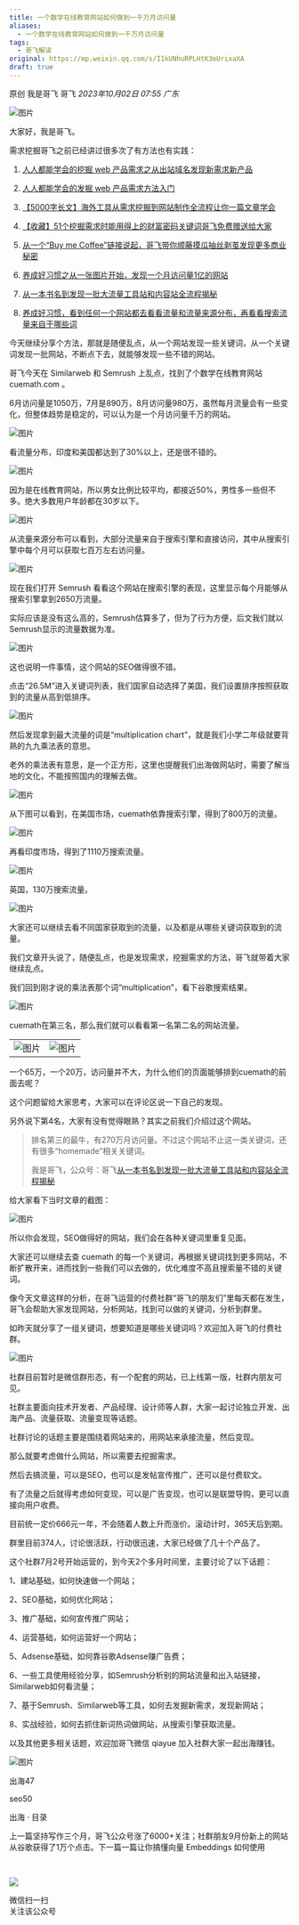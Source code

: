 ```yaml
---
title: 一个数学在线教育网站如何做到一千万月访问量
aliases:
  - 一个数学在线教育网站如何做到一千万月访问量
tags:
  - 哥飞解读
original: https://mp.weixin.qq.com/s/I1kUNhuRPLHtK3mUrixaXA
draft: true
---
```

原创 我是哥飞 哥飞 _2023年10月02日 07:55_ _广东_

![图片](https://mmbiz.qpic.cn/sz_mmbiz_png/LBrX00GQeicv9kC7ZPDowQjiaJvX166rcxHB5tje0wwicibgx5y9iapk7e7tiaVtNL3Sia776kRNfbicHZ9vics6qZvmtww/640?wx_fmt=png&tp=webp&wxfrom=5&wx_lazy=1&wx_co=1)

大家好，我是哥飞。  

需求挖掘哥飞之前已经讲过很多次了有方法也有实践：  

1. [人人都能学会的挖掘 web 产品需求之从出站域名发现新需求新产品](http://mp.weixin.qq.com/s?__biz=MjM5OTIzMzYyMA==&mid=2650079764&idx=1&sn=9587fd233f6d36350430e4e5b7f7e574&chksm=bf3f332f8848ba3927811902eb69d728b2dedf61d808bd6f3cc2536a220e8b99a96aada84796&scene=21#wechat_redirect)  
    
2. [人人都能学会的发掘 web 产品需求方法入门](http://mp.weixin.qq.com/s?__biz=MjM5OTIzMzYyMA==&mid=2650079475&idx=1&sn=6d37631726b73f988d5c98b5d0ed3f87&chksm=bf3f31c88848b8de0ad5ab17faab210bccab8b0eaa3ae782d8e67fff4099e1480d2560b419a3&scene=21#wechat_redirect)  
    
3. [【5000字长文】海外工具从需求挖掘到网站制作全流程让你一篇文章学会](http://mp.weixin.qq.com/s?__biz=MjM5OTIzMzYyMA==&mid=2650080068&idx=1&sn=fd78f26239bf2187919b613a8d7c9a4f&chksm=bf3f327f8848bb69d2ef72fff06666370f0f5ad83dccccbf584a77c864f70120e625fad5f27a&scene=21#wechat_redirect)  
    
4. [【收藏】51个挖掘需求时能用得上的财富密码关键词哥飞免费赠送给大家](http://mp.weixin.qq.com/s?__biz=MjM5OTIzMzYyMA==&mid=2650080142&idx=1&sn=dddac616e04a8fa3018c50877e962f5b&chksm=bf3f32b58848bba31822a7d69e5c88a32a58f5ffd0d2471c1e012220970bdd4ea8509cceef1f&scene=21#wechat_redirect)  
    
5. [从一个“Buy me Coffee”链接说起，哥飞带你顺藤摸瓜抽丝剥茧发现更多商业秘密](http://mp.weixin.qq.com/s?__biz=MjM5OTIzMzYyMA==&mid=2650080115&idx=1&sn=d6193012a082a9c2a34570e376dd0ce5&chksm=bf3f32488848bb5ec8194d2809c5c963e015724e0c97cad1f8eb0ba688617cac7f81ededaa36&scene=21#wechat_redirect)  
    
6. [养成好习惯之从一张图片开始，发现一个月访问量1亿的网站](http://mp.weixin.qq.com/s?__biz=MjM5OTIzMzYyMA==&mid=2650080205&idx=1&sn=3f03921b71ac15b663072be4403f504e&chksm=bf3f32f68848bbe0e1abcf4c1d30aa54a50feb6a9af6577075eadd8362a05cf6b4322e885aaa&scene=21#wechat_redirect)  
    
7. [从一本书名到发现一批大流量工具站和内容站全流程揭秘](http://mp.weixin.qq.com/s?__biz=MjM5OTIzMzYyMA==&mid=2650080307&idx=1&sn=5b611075f9fa952afecf8cbce7c99c19&chksm=bf3f35088848bc1e0f6a3f75a4dad1a3070a144c064844352f70e7e91b4e2563e13f8a753eef&scene=21#wechat_redirect)  
    
8. [养成好习惯，看到任何一个网站都去看看流量和流量来源分布，再看看搜索流量来自于哪些词](http://mp.weixin.qq.com/s?__biz=MjM5OTIzMzYyMA==&mid=2650080155&idx=1&sn=607f2fe6912cb5e8fea33e3bb801eb93&chksm=bf3f32a08848bbb67bbf6b63a4475651798d78a301b74fdae1ce454cfee4771834aa29ed846f&scene=21#wechat_redirect)
    
      
    

今天继续分享个方法，那就是随便乱点，从一个网站发现一些关键词，从一个关键词发现一批网站，不断点下去，就能够发现一些不错的网站。

哥飞今天在 Similarweb 和 Semrush 上乱点，找到了个数学在线教育网站 cuemath.com 。

6月访问量是1050万，7月是890万，8月访问量980万，虽然每月流量会有一些变化，但整体趋势是稳定的，可以认为是一个月访问量千万的网站。

![图片](https://mmbiz.qpic.cn/sz_mmbiz_png/LBrX00GQeicv9kC7ZPDowQjiaJvX166rcxap0iaiaOK3iaibiaZamNO8ekNcxWvQtoWgAx8qhR4thl3K4xibjyaMib4XJTA/640?wx_fmt=png&tp=webp&wxfrom=5&wx_lazy=1&wx_co=1)

看流量分布，印度和美国都达到了30%以上，还是很不错的。

![图片](https://mmbiz.qpic.cn/sz_mmbiz_png/LBrX00GQeicv9kC7ZPDowQjiaJvX166rcxpfC3CbBqZIdcZSRBOD3oQSScic666iaxX7V8SGDjlCAhn9NnFDyczbfg/640?wx_fmt=png&tp=webp&wxfrom=5&wx_lazy=1&wx_co=1)

因为是在线教育网站，所以男女比例比较平均，都接近50%，男性多一些但不多。绝大多数用户年龄都在30岁以下。

![图片](https://mmbiz.qpic.cn/sz_mmbiz_png/LBrX00GQeicv9kC7ZPDowQjiaJvX166rcxbxewwTFcmnKsf1B3ZWpjYy4RnCsicVIEV0fKOia6icWLzpFRSicqMdpyibw/640?wx_fmt=png&tp=webp&wxfrom=5&wx_lazy=1&wx_co=1)

从流量来源分布可以看到，大部分流量来自于搜索引擎和直接访问，其中从搜索引擎中每个月可以获取七百万左右访问量。

![图片](https://mmbiz.qpic.cn/sz_mmbiz_png/LBrX00GQeicv9kC7ZPDowQjiaJvX166rcxldOKKPbXxt0F8L9Imo5z3KpS9vvyhhWGP4SVkshibEK0EeiaWx8rylLg/640?wx_fmt=png&tp=webp&wxfrom=5&wx_lazy=1&wx_co=1)

现在我们打开 Semrush 看看这个网站在搜索引擎的表现，这里显示每个月能够从搜索引擎拿到2650万流量。

实际应该是没有这么高的，Semrush估算多了，但为了行为方便，后文我们就以Semrush显示的流量数据为准。

![图片](https://mmbiz.qpic.cn/sz_mmbiz_png/LBrX00GQeicv9kC7ZPDowQjiaJvX166rcxOLH3icMQY8pwbUfibbibYL5icZURf9gHlAulJficCRibPGQXibCMWxwgaX2Rg/640?wx_fmt=png&tp=webp&wxfrom=5&wx_lazy=1&wx_co=1)

这也说明一件事情，这个网站的SEO做得很不错。

点击“26.5M”进入关键词列表，我们国家自动选择了美国，我们设置排序按照获取到的流量从高到低排序。

![图片](https://mmbiz.qpic.cn/sz_mmbiz_png/LBrX00GQeicv9kC7ZPDowQjiaJvX166rcxAeUD4nvbebf24KA1UrzVAIibDQgc84KMV6tQd8iat83PR2ftlCLX0bBw/640?wx_fmt=png&tp=webp&wxfrom=5&wx_lazy=1&wx_co=1)

然后发现拿到最大流量的词是“multiplication chart”，就是我们小学二年级就要背熟的九九乘法表的意思。

老外的乘法表有意思，是一个正方形，这里也提醒我们出海做网站时，需要了解当地的文化，不能按照国内的理解去做。

![图片](https://mmbiz.qpic.cn/sz_mmbiz_png/LBrX00GQeicv9kC7ZPDowQjiaJvX166rcxJvVqiaos2ibG97jxRxl50WrHuBFpC22f9r3LHVoGhg9tgmlA8aODiayMw/640?wx_fmt=png&tp=webp&wxfrom=5&wx_lazy=1&wx_co=1)

从下图可以看到，在美国市场，cuemath依靠搜索引擎，得到了800万的流量。

![图片](https://mmbiz.qpic.cn/sz_mmbiz_png/LBrX00GQeicv9kC7ZPDowQjiaJvX166rcxXg7U86QNr8lXPh1paxicPUaIcGFNV8cv1beXic4hwF7aTfZm7H5nciayw/640?wx_fmt=png&tp=webp&wxfrom=5&wx_lazy=1&wx_co=1)

再看印度市场，得到了1110万搜索流量。  

![图片](https://mmbiz.qpic.cn/sz_mmbiz_png/LBrX00GQeicv9kC7ZPDowQjiaJvX166rcxbAAZt9AMQpkFzVqiarBYsdFRw6Rd5tVxWA0VB1qp9RaDreicA1FHF1FA/640?wx_fmt=png&tp=webp&wxfrom=5&wx_lazy=1&wx_co=1)

英国，130万搜索流量。  

![图片](https://mmbiz.qpic.cn/sz_mmbiz_png/LBrX00GQeicv9kC7ZPDowQjiaJvX166rcxFuHBcxFsfScvzhhBh0jINQgaudw7icKRUUJ5AdXkPVhOvFiaicZRPibwWw/640?wx_fmt=png&tp=webp&wxfrom=5&wx_lazy=1&wx_co=1)

大家还可以继续去看不同国家获取到的流量，以及都是从哪些关键词获取到的流量。  

我们文章开头说了，随便乱点，也是发现需求，挖掘需求的方法，哥飞就带着大家继续乱点。  

我们回到刚才说的乘法表那个词“multiplication”，看下谷歌搜索结果。

![图片](https://mmbiz.qpic.cn/sz_mmbiz_png/LBrX00GQeicv9kC7ZPDowQjiaJvX166rcxfM47KA4fN8dE20Oz4P0iaFsImPwNUUG5iclr5icdmV0OTshmU2dfy4fGQ/640?wx_fmt=png&tp=webp&wxfrom=5&wx_lazy=1&wx_co=1)

cuemath在第三名，那么我们就可以看看第一名第二名的网站流量。  

|   |   |
|---|---|
|![图片](https://mmbiz.qpic.cn/sz_mmbiz_png/LBrX00GQeicv9kC7ZPDowQjiaJvX166rcxwQaUeVbCabytkpoC3tJwjpq15qVlFCNjDdibJibvTDl3Vztibw8De62Jg/640?wx_fmt=png&tp=webp&wxfrom=5&wx_lazy=1&wx_co=1)|![图片](https://mmbiz.qpic.cn/sz_mmbiz_png/LBrX00GQeicv9kC7ZPDowQjiaJvX166rcxELeWUyUdPzaiaicupqId4ygWs8rqM4suDNKoa7J610sLU7BVCOYt2wvA/640?wx_fmt=png&tp=webp&wxfrom=5&wx_lazy=1&wx_co=1)|

一个65万，一个20万，访问量并不大，为什么他们的页面能够排到cuemath的前面去呢？  

这个问题留给大家思考，大家可以在评论区说一下自己的发现。  

另外说下第4名，大家有没有觉得眼熟？其实之前我们介绍过这个网站。  

> 排名第三的最牛，有270万月访问量。不过这个网站不止这一类关键词，还有很多“homemade”相关关键词。
> 
> 我是哥飞，公众号：哥飞[从一本书名到发现一批大流量工具站和内容站全流程揭秘](https://mp.weixin.qq.com/s?__biz=MjM5OTIzMzYyMA==&mid=2650080307&idx=1&sn=5b611075f9fa952afecf8cbce7c99c19&chksm=bf3f35088848bc1e0f6a3f75a4dad1a3070a144c064844352f70e7e91b4e2563e13f8a753eef&token=1410303457&lang=zh_CN#rd)

给大家看下当时文章的截图：

![图片](https://mmbiz.qpic.cn/sz_mmbiz_png/LBrX00GQeicv9kC7ZPDowQjiaJvX166rcxKqibYFvn05booMtcQ076pRIYyl86QC71uPKV42IEaRzeJnWRKm3e1Aw/640?wx_fmt=png&tp=webp&wxfrom=5&wx_lazy=1&wx_co=1)

所以你会发现，SEO做得好的网站，我们会在各种关键词里重复见面。

大家还可以继续去查 cuemath 的每一个关键词，再根据关键词找到更多网站，不断扩散开来，进而找到一些我们可以去做的，优化难度不高且搜索量不错的关键词。

像今天文章这样的分析，在哥飞运营的付费社群“哥飞的朋友们”里每天都在发生，哥飞会帮助大家发现网站，分析网站，找到可以做的关键词，分析到群里。  

如昨天就分享了一组关键词，想要知道是哪些关键词吗？欢迎加入哥飞的付费社群。  

![图片](https://mmbiz.qpic.cn/sz_mmbiz_jpg/LBrX00GQeicv9kC7ZPDowQjiaJvX166rcxBqG3oDPDXpnibUI5bec6uVibqgTO380LGmMYY4egOypGAunoUmZojzWw/640?wx_fmt=jpeg&tp=webp&wxfrom=5&wx_lazy=1&wx_co=1)

社群目前暂时是微信群形态，有一个配套的网站，已上线第一版，社群内朋友可见。

社群主要面向技术开发者、产品经理、设计师等人群，大家一起讨论独立开发、出海产品、流量获取、流量变现等话题。

社群讨论的话题主要是围绕着网站来的，用网站来承接流量，然后变现。

那么就要考虑做什么网站，所以需要去挖掘需求。

然后去搞流量，可以是SEO，也可以是发帖宣传推广，还可以是付费软文。

有了流量之后就得考虑如何变现，可以是广告变现，也可以是联盟导购，更可以直接向用户收费。

目前统一定价666元一年，不会随着人数上升而涨价。滚动计时，365天后到期。

群里目前374人，讨论很活跃，行动很迅速，大家已经做了几十个产品了。

这个社群7月2号开始运营的，到今天2个多月时间里，主要讨论了以下话题：

1、建站基础，如何快速做一个网站；

2、SEO基础，如何优化网站；

3、推广基础，如何宣传推广网站；

4、运营基础，如何运营好一个网站；

5、Adsense基础，如何靠谷歌Adsense赚广告费；

6、一些工具使用经验分享，如Semrush分析别的网站流量和出入站链接，Similarweb如何看流量；

7、基于Semrush、Similarweb等工具，如何去发掘新需求，发现新网站；

8、实战经验，如何去抓住新词热词做网站，从搜索引擎获取流量。

以及其他更多相关话题，欢迎加哥飞微信 qiayue 加入社群大家一起出海赚钱。

![图片](https://mmbiz.qpic.cn/sz_mmbiz_png/LBrX00GQeictmH6ZbzrmhFdgH55yNiarBAXwFK5njpE3j8ehd8M5CNnh5mX01ibDAls4gZvob7nUmwXnscEXNDm3g/640?wx_fmt=png&tp=webp&wxfrom=5&wx_lazy=1&wx_co=1)

出海47

seo50

出海 · 目录

上一篇坚持写作三个月，哥飞公众号涨了6000+关注；社群朋友9月份新上的网站从谷歌获得了1万个点击。下一篇一篇让你搞懂向量 Embeddings 如何使用

​

![](https://mp.weixin.qq.com/mp/qrcode?scene=10000004&size=102&__biz=MjM5OTIzMzYyMA==&mid=2650080485&idx=1&sn=2649d1038843dccfc9fb8144d1723729&send_time=)

微信扫一扫  
关注该公众号
